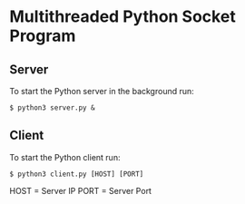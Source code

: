 # Multithreaded Python Socket Program

## Server

To start the Python server in the background run:

  ```$ python3 server.py &```

## Client

To start the Python client run:

  ```$ python3 client.py [HOST] [PORT]```
  
  HOST = Server IP
  PORT = Server Port
